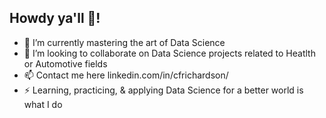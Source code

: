 ## Howdy ya'll 👋!

- 🌱 I’m currently mastering the art of Data Science
- 👯 I’m looking to collaborate on Data Science projects related to Heatlth or Automotive fields
- 📫 Contact me here linkedin.com/in/cfrichardson/
- ⚡ Learning, practicing, & applying Data Science for a better world is what I do
